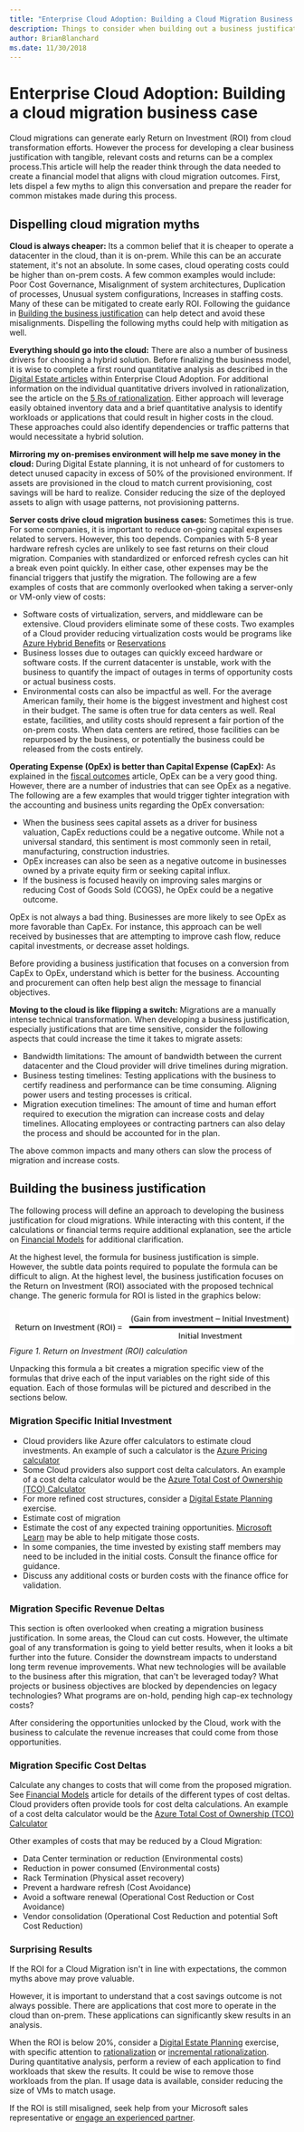 ```yaml
---
title: "Enterprise Cloud Adoption: Building a Cloud Migration Business Case"
description: Things to consider when building out a business justification for cloud migration
author: BrianBlanchard
ms.date: 11/30/2018
---
```


# Enterprise Cloud Adoption: Building a cloud migration business case

Cloud migrations can generate early Return on Investment (ROI) from cloud transformation efforts. However the process for developing a clear business justification with tangible, relevant costs and returns can be a complex process.This article will help the reader think through the data needed to create a financial model that aligns with cloud migration outcomes. First, lets dispel a few myths to align this conversation and prepare the reader for common mistakes made during this process.

## Dispelling cloud migration myths

**Cloud is always cheaper:** Its a common belief that it is cheaper to operate a datacenter in the cloud, than it is on-prem. While this can be an accurate statement, it's not an absolute. In some cases, cloud operating costs could be higher than on-prem costs. A few common examples would include: Poor Cost Governance, Misalignment of system architectures, Duplication of processes, Unusual system configurations, Increases in staffing costs. Many of these can be mitigated to create early ROI. Following the guidance in [Building the business justification](#building-the-business-justification) can help detect and avoid these misalignments. Dispelling the following myths could help with mitigation as well.

**Everything should go into the cloud:** There are also a number of business drivers for choosing a hybrid solution. Before finalizing the business model, it is wise to complete a first round quantitative analysis as described in the [Digital Estate articles](../digital-estate/rationalize-incremental.md) within Enterprise Cloud Adoption. For additional information on the individual quantitative drivers involved in rationalization, see the article on the [5 Rs of rationalization](../digital-estate/rationalize-incremental.md). Either approach will leverage easily obtained inventory data and a brief quantitative analysis to identify workloads or applications that could result in higher costs in the cloud. These approaches could also identify dependencies or traffic patterns that would necessitate a hybrid solution.

**Mirroring my on-premises environment will help me save money in the cloud:** During Digital Estate planning, it is not unheard of for customers to detect unused capacity in excess of 50% of the provisioned environment. If assets are provisioned in the cloud to match current provisioning, cost savings will be hard to realize. Consider reducing the size of the deployed assets to align with usage patterns, not provisioning patterns.

**Server costs drive cloud migration business cases:** Sometimes this is true. For some companies, it is important to reduce on-going capital expenses related to servers. However, this too depends. Companies with 5-8 year hardware refresh cycles are unlikely to see fast returns on their cloud migration. Companies with standardized or enforced refresh cycles can hit a break even point quickly. In either case, other expenses may be the financial triggers that justify the migration. The following are a few examples of costs that are commonly overlooked when taking a server-only or VM-only view of costs:

* Software costs of virtualization, servers, and middleware can be extensive. Cloud providers eliminate some of these costs. Two examples of a Cloud provider reducing virtualization costs would be programs like [Azure Hybrid Benefits](https://azure.microsoft.com/en-us/pricing/hybrid-benefit/#services) or [Reservations](https://azure.microsoft.com/en-us/reservations/)
* Business losses due to outages can quickly exceed hardware or software costs. If the current datacenter is unstable, work with the business to quantify the impact of outages in terms of opportunity costs or actual business costs.
* Environmental costs can also be impactful as well. For the average American family, their home is the biggest investment and highest cost in their budget. The same is often true for data centers as well. Real estate, facilities, and utility costs should represent a fair portion of the on-prem costs. When data centers are retired, those facilities can be repurposed by the business, or potentially the business could be released from the costs entirely.

**Operating Expense (OpEx) is better than Capital Expense (CapEx):** As explained in the [fiscal outcomes](business-outcomes/fiscal-outcomes.md) article, OpEx can be a very good thing. However, there are a number of industries that can see OpEx as a negative. The following are a few examples that would trigger tighter integration with the accounting and business units regarding the OpEx conversation:

* When the business sees capital assets as a driver for business valuation, CapEx reductions could be a negative outcome. While not a universal standard, this sentiment is most commonly seen in retail, manufacturing, construction industries.
* OpEx increases can also be seen as a negative outcome in businesses owned by a private equity firm or seeking capital influx.
* If the business is focused heavily on improving sales margins or reducing Cost of Goods Sold (COGS), he OpEx could be a negative outcome.

OpEx is not always a bad thing. Businesses are more likely to see OpEx as more favorable than CapEx. For instance, this approach can be well received by businesses that are attempting to improve cash flow, reduce capital investments, or decrease asset holdings.

Before providing a business justification that focuses on a conversion from CapEx to OpEx, understand which is better for the business. Accounting and procurement can often help best align the message to financial objectives.

**Moving to the cloud is like flipping a switch:** Migrations are a manually intense technical transformation. When developing a business justification, especially justifications that are time sensitive, consider the following aspects that could increase the time it takes to migrate assets:

* Bandwidth limitations: The amount of bandwidth between the current datacenter and the Cloud provider will drive timelines during migration.
* Business testing timelines: Testing applications with the business to certify readiness and performance can be time consuming. Aligning power users and testing processes is critical.
* Migration execution timelines: The amount of time and human effort required to execution the migration can increase costs and delay timelines. Allocating employees or contracting partners can also delay the process and should be accounted for in the plan.

The above common impacts and many others can slow the process of migration and increase costs.

## Building the business justification

The following process will define an approach to developing the business justification for cloud migrations. While interacting with this content, if the calculations or financial terms require additional explanation, see the article on [Financial Models](financial-models.md) for additional clarification.

At the highest level, the formula for business justification is simple. However, the subtle data points required to populate the formula can be difficult to align. At the highest level, the business justification focuses on the Return on Investment (ROI) associated with the proposed technical change. The generic formula for ROI is listed in the graphics below:

![Return on Investment (ROI) equals (Gain from Investment – Cost of Investment) / Cost of Investment](../_images/formula-roi.png)
*Figure 1. Return on Investment (ROI) calculation*

Unpacking this formula a bit creates a migration specific view of the formulas that drive each of the input variables on the right side of this equation. Each of those formulas will be pictured and described in the sections below.

### Migration Specific Initial Investment

* Cloud providers like Azure offer calculators to estimate cloud investments. An example of such a calculator is the [Azure Pricing calculator](https://azure.microsoft.com/en-in/pricing/)
* Some Cloud providers also support cost delta calculators. An example of a cost delta calculator would be the [Azure Total Cost of Ownership (TCO) Calculator](https://azure.com/tco)
* For more refined cost structures, consider a [Digital Estate Planning](../digital-estate/overview.md) exercise.
* Estimate cost of migration
* Estimate the cost of any expected training opportunities. [Microsoft Learn](https://docs.microsoft.com/learn/) may be able to help mitigate those costs.
* In some companies, the time invested by existing staff members may need to be included in the initial costs. Consult the finance office for guidance.
* Discuss any additional costs or burden costs with the finance office for validation.

### Migration Specific Revenue Deltas

This section is often overlooked when creating a migration business justification. In some areas, the Cloud can cut costs. However, the ultimate goal of any transformation is going to yield better results, when it looks a bit further into the future. Consider the downstream impacts to understand long term revenue improvements. What new technologies will be available to the business after this migration, that can't be leveraged today? What projects or business objectives are blocked by dependencies on legacy technologies? What programs are on-hold, pending high cap-ex technology costs?

After considering the opportunities unlocked by the Cloud, work with the business to calculate the revenue increases that could come from those opportunities.

### Migration Specific Cost Deltas
Calculate any changes to costs that will come from the proposed migration. See [Financial Models](financial-models.md) article for details of the different types of cost deltas. Cloud providers often provide tools for cost delta calculations. An example of a cost delta calculator would be the [Azure Total Cost of Ownership (TCO) Calculator](https://azure.com/tco)

Other examples of costs that may be reduced by a Cloud Migration:

* Data Center termination or reduction (Environmental costs)
* Reduction in power consumed (Environmental costs)
* Rack Termination (Physical asset recovery)
* Prevent a hardware refresh (Cost Avoidance)
* Avoid a software renewal (Operational Cost Reduction or Cost Avoidance)
* Vendor consolidation (Operational Cost Reduction and potential Soft Cost Reduction)

### Surprising Results

If the ROI for a Cloud Migration isn't in line with expectations, the common myths above may prove valuable.

However, it is important to understand that a cost savings outcome is not always possible. There are applications that cost more to operate in the cloud than on-prem. These applications can significantly skew results in an analysis.

When the ROI is below 20%, consider a [Digital Estate Planning](../digital-estate/overview.md) exercise, with specific attention to [rationalization](../digital-estate/rationalize.md) or [incremental rationalization](../digital-estate/rationalize-incremental.md). During quantitative analysis, perform a review of each application to find workloads that skew the results. It could be wise to remove those workloads from the plan. If usage data is available, consider reducing the size of VMs to match usage.

If the ROI is still misaligned, seek help from your Microsoft sales representative or [engage an experienced partner](https://azure.microsoft.com/en-us/migration/partners/).